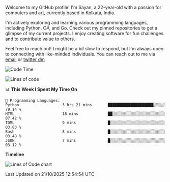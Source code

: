Welcome to my GitHub profile! I'm Sayan, a 22-year-old with a passion for computers and art, currently based in Kolkata, India.

I'm actively exploring and learning various programming languages, including Python, C#, and Go. Check out my pinned repositories to get a glimpse of my current projects. I enjoy creating software for fun challenges and to contribute value to others.

Feel free to reach out! I might be a bit slow to respond, but I'm always open to connecting with like-minded individuals. You can reach out to me via [email](mailto:me@sayanbiswas.in) or [twitter dm](https://twitter.com/TheDankDel)

<!--START_SECTION:waka-->
![Code Time](http://img.shields.io/badge/Code%20Time-2%2C392%20hrs%2039%20mins-blue)

![Lines of code](https://img.shields.io/badge/From%20Hello%20World%20I%27ve%20Written-20.1%20million%20lines%20of%20code-blue)

📊 **This Week I Spent My Time On** 

```text
💬 Programming Languages: 
Python                   3 hrs 21 mins       ████████████████████░░░░░   79.14 % 
HTML                     18 mins             ██░░░░░░░░░░░░░░░░░░░░░░░   07.42 % 
TOML                     9 mins              █░░░░░░░░░░░░░░░░░░░░░░░░   03.83 % 
Bash                     8 mins              █░░░░░░░░░░░░░░░░░░░░░░░░   03.48 % 
JSON                     7 mins              █░░░░░░░░░░░░░░░░░░░░░░░░   03.12 % 
```

**Timeline**

![Lines of Code chart](https://raw.githubusercontent.com/Dank-del/Dank-del/main/assets/bar_graph.png)


 Last Updated on 21/10/2025 12:54:54 UTC
<!--END_SECTION:waka-->
